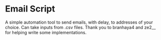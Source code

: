 # Email Script
A simple automation tool to send emails, with delay, to addresses of your choice. Can take inputs from .csv files.
Thank you to branhaya4 and ze2__ for helping write some implementations.